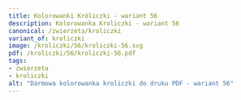 ```yaml
---
title: Kolorowanki Króliczki - wariant 56
description: Kolorowanka Kroliczki - wariant 56
canonical: /zwierzeta/kroliczki
variant_of: kroliczki
image: /kroliczki/56/kroliczki-56.svg
pdf: /kroliczki/56/kroliczki-56.pdf
tags:
- zwierzeta
- kroliczki
alt: "Darmowa kolorowanka kroliczki do druku PDF - wariant 56"
---
```

